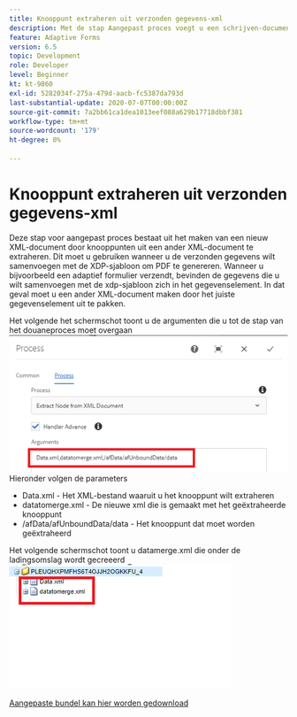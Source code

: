 ```yaml
---
title: Knooppunt extraheren uit verzonden gegevens-xml
description: Met de stap Aangepast proces voegt u een schrijven-document dat zich in de payload-map bevindt, toe aan het bestandssysteem
feature: Adaptive Forms
version: 6.5
topic: Development
role: Developer
level: Beginner
kt: kt-9860
exl-id: 5282034f-275a-479d-aacb-fc5387da793d
last-substantial-update: 2020-07-07T00:00:00Z
source-git-commit: 7a2bb61ca1dea1013eef088a629b17718dbbf381
workflow-type: tm+mt
source-wordcount: '179'
ht-degree: 0%

---
```


# Knooppunt extraheren uit verzonden gegevens-xml

Deze stap voor aangepast proces bestaat uit het maken van een nieuw XML-document door knooppunten uit een ander XML-document te extraheren. Dit moet u gebruiken wanneer u de verzonden gegevens wilt samenvoegen met de XDP-sjabloon om PDF te genereren. Wanneer u bijvoorbeeld een adaptief formulier verzendt, bevinden de gegevens die u wilt samenvoegen met de xdp-sjabloon zich in het gegevenselement. In dat geval moet u een ander XML-document maken door het juiste gegevenselement uit te pakken.

Het volgende het schermschot toont u de argumenten die u tot de stap van het douaneproces moet overgaan
![processtap](assets/create-xml-process-step.png)
Hieronder volgen de parameters
* Data.xml - Het XML-bestand waaruit u het knooppunt wilt extraheren
* datatomerge.xml - De nieuwe xml die is gemaakt met het geëxtraheerde knooppunt
* /afData/afUnboundData/data - Het knooppunt dat moet worden geëxtraheerd


Het volgende schermschot toont u datamerge.xml die onder de ladingsomslag wordt gecreeerd
![create-xml](assets/create-xml.png)

[Aangepaste bundel kan hier worden gedownload](/help/forms/assets/common-osgi-bundles/SetValueApp.core-1.0-SNAPSHOT.jar)
